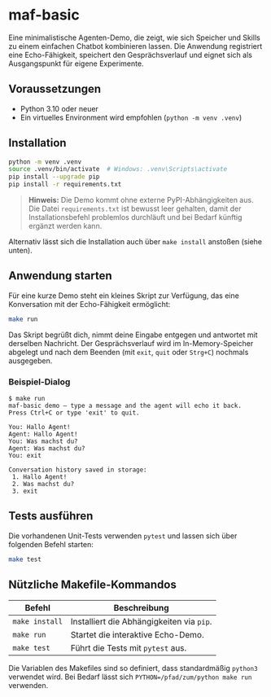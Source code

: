 # maf-basic

Eine minimalistische Agenten-Demo, die zeigt, wie sich Speicher und Skills zu einem einfachen Chatbot kombinieren lassen. Die Anwendung registriert eine Echo-Fähigkeit, speichert den Gesprächsverlauf und eignet sich als Ausgangspunkt für eigene Experimente.

## Voraussetzungen

- Python 3.10 oder neuer
- Ein virtuelles Environment wird empfohlen (`python -m venv .venv`)

## Installation

```bash
python -m venv .venv
source .venv/bin/activate  # Windows: .venv\Scripts\activate
pip install --upgrade pip
pip install -r requirements.txt
```

> **Hinweis:** Die Demo kommt ohne externe PyPI-Abhängigkeiten aus. Die Datei
> `requirements.txt` ist bewusst leer gehalten, damit der Installationsbefehl
> problemlos durchläuft und bei Bedarf künftig ergänzt werden kann.

Alternativ lässt sich die Installation auch über `make install` anstoßen (siehe unten).

## Anwendung starten

Für eine kurze Demo steht ein kleines Skript zur Verfügung, das eine Konversation mit der Echo-Fähigkeit ermöglicht:

```bash
make run
```

Das Skript begrüßt dich, nimmt deine Eingabe entgegen und antwortet mit derselben Nachricht. Der Gesprächsverlauf wird im In-Memory-Speicher abgelegt und nach dem Beenden (mit `exit`, `quit` oder `Strg+C`) nochmals ausgegeben.

### Beispiel-Dialog

```
$ make run
maf-basic demo – type a message and the agent will echo it back.
Press Ctrl+C or type 'exit' to quit.

You: Hallo Agent!
Agent: Hallo Agent!
You: Was machst du?
Agent: Was machst du?
You: exit

Conversation history saved in storage:
 1. Hallo Agent!
 2. Was machst du?
 3. exit
```

## Tests ausführen

Die vorhandenen Unit-Tests verwenden `pytest` und lassen sich über folgenden Befehl starten:

```bash
make test
```

## Nützliche Makefile-Kommandos

| Befehl        | Beschreibung                                      |
| ------------- | -------------------------------------------------- |
| `make install`| Installiert die Abhängigkeiten via `pip`.          |
| `make run`    | Startet die interaktive Echo-Demo.                 |
| `make test`   | Führt die Tests mit `pytest` aus.                  |

Die Variablen des Makefiles sind so definiert, dass standardmäßig `python3` verwendet wird. Bei Bedarf lässt sich `PYTHON=/pfad/zum/python make run` verwenden.
